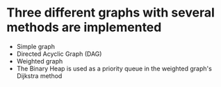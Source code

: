 ﻿# Three different graphs with several methods are implemented
 - Simple graph
 - Directed Acyclic Graph (DAG)
 - Weighted graph
 - The Binary Heap is used as a priority queue in the weighted graph's Dijkstra method
